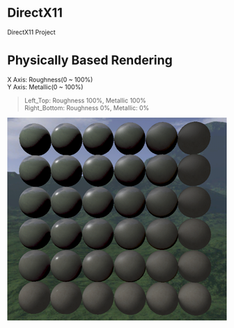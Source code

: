 # DirectX11
DirectX11 Project
   
   
      
# Physically Based Rendering
X Axis: Roughness(0 ~ 100%)   
Y Axis: Metallic(0 ~ 100%)   
>Left_Top: Roughness 100%, Metallic 100%   
>Right_Bottom: Roughness 0%, Metallic: 0%   


![PBR_Sample](pbr_sample.png)
